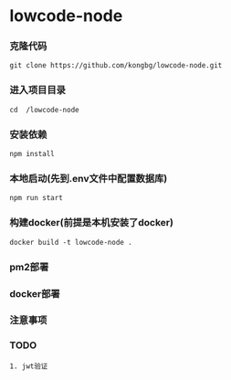 # lowcode-node



### 克隆代码
    git clone https://github.com/kongbg/lowcode-node.git

### 进入项目目录
    cd  /lowcode-node

### 安装依赖
    npm install

### 本地启动(先到.env文件中配置数据库)
    npm run start

### 构建docker(前提是本机安装了docker)
    docker build -t lowcode-node .

### pm2部署

### docker部署

### 注意事项

### TODO
    1. jwt验证

